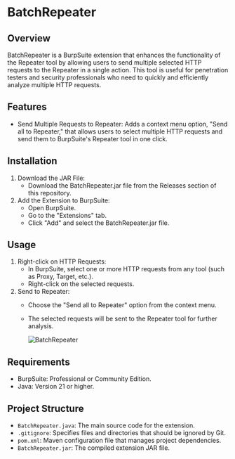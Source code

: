 # BatchRepeater #
## Overview ##
BatchRepeater is a BurpSuite extension that enhances the functionality of the Repeater tool by allowing users to send multiple selected HTTP requests to the Repeater in a single action. This tool is useful for penetration testers and security professionals who need to quickly and efficiently analyze multiple HTTP requests.

## Features ##
* Send Multiple Requests to Repeater: Adds a context menu option, "Send all to Repeater," that allows users to select multiple HTTP requests and send them to BurpSuite's Repeater tool in one click.

## Installation ##
1. Download the JAR File:
   * Download the BatchRepeater.jar file from the Releases section of this repository.
2. Add the Extension to BurpSuite:
   * Open BurpSuite.
   * Go to the "Extensions" tab.
   * Click "Add" and select the BatchRepeater.jar file.

## Usage ##
1. Right-click on HTTP Requests:
   * In BurpSuite, select one or more HTTP requests from any tool (such as Proxy, Target, etc.).
   * Right-click on the selected requests.
2. Send to Repeater:
   * Choose the "Send all to Repeater" option from the context menu.
   * The selected requests will be sent to the Repeater tool for further analysis.
     
     ![BatchRepeater](https://github.com/user-attachments/assets/fba5de50-1ff7-42b1-93ce-b432e905f99a)
     
## Requirements ##
   * BurpSuite: Professional or Community Edition.
   * Java: Version 21 or higher.

## Project Structure ##
* `BatchRepeater.java`: The main source code for the extension.
* `.gitignore`: Specifies files and directories that should be ignored by Git.
* `pom.xml`: Maven configuration file that manages project dependencies.
* `BatchRepeater.jar`: The compiled extension JAR file.
